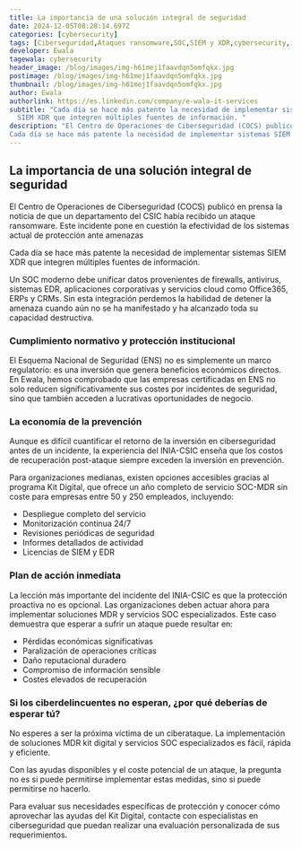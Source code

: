 ```yaml
---
title: La importancia de una solución integral de seguridad
date: 2024-12-05T08:28:14.697Z
categories: [cybersecurity]
tags: [Ciberseguridad,Ataques ransomware,SOC,SIEM y XDR,cybersecurity,info]
developer: Ewala
tagewala: cybersecurity
header_image: /blog/images/img-h61mej1faavdqn5omfqkx.jpg
postimage: /blog/images/img-h61mej1faavdqn5omfqkx.jpg
thumbnail: /blog/images/img-h61mej1faavdqn5omfqkx.jpg
author: Ewala
authorlink: https://es.linkedin.com/company/e-wala-it-services
subtitle: "Cada día se hace más patente la necesidad de implementar sistemas
  SIEM XDR que integren múltiples fuentes de información. "
description: "El Centro de Operaciones de Ciberseguridad (COCS) publicó en prensa la noticia de que un departamento del CSIC había recibido un ataque ransomware. Este incidente pone en cuestión la efectividad de los sistemas actual de protección ante amenazas.
Cada día se hace más patente la necesidad de implementar sistemas SIEM XDR que integren múltiples fuentes de información."
---
```

<!--StartFragment-->

## **La importancia de una solución integral de seguridad**

El Centro de Operaciones de Ciberseguridad (COCS) publicó en prensa la noticia de que un departamento del CSIC había recibido un ataque ransomware. Este incidente pone en cuestión la efectividad de los sistemas actual de protección ante amenazas

Cada día se hace más patente la necesidad de implementar sistemas SIEM XDR que integren múltiples fuentes de información.

Un SOC moderno debe unificar datos provenientes de firewalls, antivirus, sistemas EDR, aplicaciones corporativas y servicios cloud como Office365, ERPs y CRMs. Sin esta integración perdemos la habilidad de detener la amenaza cuando aún no se ha manifestado y ha alcanzado toda su capacidad destructiva.

### **Cumplimiento normativo y protección institucional**

El Esquema Nacional de Seguridad (ENS) no es simplemente un marco regulatorio: es una inversión que genera beneficios económicos directos. En Ewala, hemos comprobado que las empresas certificadas en ENS no solo reducen significativamente sus costes por incidentes de seguridad, sino que también acceden a lucrativas oportunidades de negocio.

### **La economía de la prevención**

Aunque es difícil cuantificar el retorno de la inversión en ciberseguridad antes de un incidente, la experiencia del INIA-CSIC enseña que los costos de recuperación post-ataque siempre exceden la inversión en prevención.

Para organizaciones medianas, existen opciones accesibles gracias al programa Kit Digital, que ofrece un año completo de servicio SOC-MDR sin coste para empresas entre 50 y 250 empleados, incluyendo:

* Despliegue completo del servicio
* Monitorización continua 24/7
* Revisiones periódicas de seguridad
* Informes detallados de actividad
* Licencias de SIEM y EDR

### **Plan de acción inmediata**

La lección más importante del incidente del INIA-CSIC es que la protección proactiva no es opcional. Las organizaciones deben actuar ahora para implementar soluciones MDR y servicios SOC especializados. Este caso demuestra que esperar a sufrir un ataque puede resultar en:

* Pérdidas económicas significativas
* Paralización de operaciones críticas
* Daño reputacional duradero
* Compromiso de información sensible
* Costes elevados de recuperación

### **Si los ciberdelincuentes no esperan, ¿por qué deberías de esperar tú?**

No esperes a ser la próxima víctima de un ciberataque. La implementación de soluciones MDR kit digital y servicios SOC especializados es fácil, rápida y eficiente.  

Con las ayudas disponibles y el coste potencial de un ataque, la pregunta no es si puede permitirse implementar estas medidas, sino si puede permitirse no hacerlo.

Para evaluar sus necesidades específicas de protección y conocer cómo aprovechar las ayudas del Kit Digital, contacte con especialistas en ciberseguridad que puedan realizar una evaluación personalizada de sus requerimientos.

<!--EndFragment-->